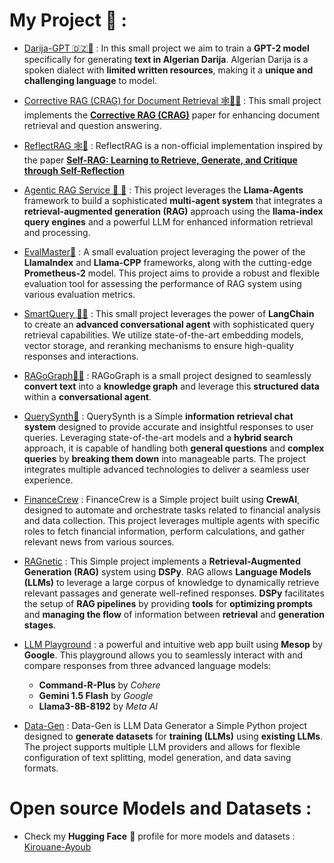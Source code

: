 # My Project 💼 :

- [Darija-GPT 🇩🇿🤖](https://github.com/Kirouane-Ayoub/Darija-GPT) : In this small project we aim to train a **GPT-2 model** specifically for generating **text in Algerian Darija**. Algerian Darija is a spoken dialect with **limited written resources**, making it a **unique and challenging language** to model.

- [Corrective RAG (CRAG) for Document Retrieval 🕸️🔗🦜](https://github.com/Kirouane-Ayoub/Corrective-RAG) : This small project implements the **[Corrective RAG (CRAG)](https://arxiv.org/abs/2401.15884)** paper for enhancing document retrieval and question answering.

- [ReflectRAG 🕸️🦜](https://github.com/Kirouane-Ayoub/ReflectRAG) : ReflectRAG is a non-official implementation inspired by the paper **[Self-RAG: Learning to Retrieve, Generate, and Critique through Self-Reflection](https://arxiv.org/abs/2310.11511)**

- [Agentic RAG Service 🤖 🦙](https://github.com/Kirouane-Ayoub/Agentic-RAG-Service) : This project leverages the **Llama-Agents** framework to build a sophisticated **multi-agent system** that integrates a **retrieval-augmented generation (RAG)** approach using the **llama-index query engines** and a powerful LLM for enhanced information retrieval and processing.

- [EvalMaster🦙](https://github.com/Kirouane-Ayoub/EvalMaster) : A small evaluation project leveraging the power of the **LlamaIndex** and **Llama-CPP** frameworks, along with the cutting-edge **Prometheus-2** model. This project aims to provide a robust and flexible evaluation tool for assessing the performance of RAG system using various evaluation metrics.

- [SmartQuery 🦜️🔗](https://github.com/Kirouane-Ayoub/SmartQuery) : This small project leverages the power of **LangChain** to create an **advanced conversational agent** with sophisticated query retrieval capabilities. We utilize state-of-the-art embedding models, vector storage, and reranking mechanisms to ensure high-quality responses and interactions.

- [RAGoGraph🦜🔗](https://github.com/Kirouane-Ayoub/RAGoGraph) : RAGoGraph is a small project designed to seamlessly **convert text** into a **knowledge graph** and leverage this **structured data** within a **conversational agent**.

- [QuerySynth🦙](https://github.com/Kirouane-Ayoub/QuerySynth) : QuerySynth is a Simple **information retrieval chat system** designed to provide accurate and insightful responses to user queries. Leveraging state-of-the-art models and a **hybrid search** approach, it is capable of handling both **general questions** and **complex queries** by **breaking them down** into manageable parts. The project integrates multiple advanced technologies to deliver a seamless user experience.

- [FinanceCrew](https://github.com/Kirouane-Ayoub/FinanceCrew) : FinanceCrew is a Simple project built using **CrewAI**, designed to automate and orchestrate tasks related to financial analysis and data collection. This project leverages multiple agents with specific roles to fetch financial information, perform calculations, and gather relevant news from various sources.

- [RAGnetic](https://github.com/Kirouane-Ayoub/RAGnetic) : This Simple project implements a **Retrieval-Augmented Generation (RAG)** system using **DSPy**. RAG allows **Language Models (LLMs)** to leverage a large corpus of knowledge to dynamically retrieve relevant passages and generate well-refined responses. **DSPy** facilitates the setup of **RAG pipelines** by providing **tools** for **optimizing prompts** and **managing the flow** of information between **retrieval** and **generation stages**.

- [LLM Playground](https://github.com/Kirouane-Ayoub/Mesop-LLM-Playground) : a powerful and intuitive web app built using **Mesop** by **Google**. This playground allows you to seamlessly interact with and compare responses from three advanced language models:

  - **Command-R-Plus** by _Cohere_
  - **Gemini 1.5 Flash** by _Google_
  - **Llama3-8B-8192** by _Meta AI_

- [Data-Gen](https://github.com/Kirouane-Ayoub/Data-Gen) : Data-Gen is LLM Data Generator a Simple Python project designed to **generate datasets** for **training (LLMs)** using **existing LLMs**. The project supports multiple LLM providers and allows for flexible configuration of text splitting, model generation, and data saving formats.

# Open source Models and Datasets :

- Check my **Hugging Face** 🤗 profile for more models and datasets : [Kirouane-Ayoub](https://huggingface.co/ayoubkirouane)
